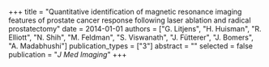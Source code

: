 +++
title = "Quantitative identification of magnetic resonance imaging features of prostate cancer response following laser ablation and radical prostatectomy"
date = 2014-01-01
authors = ["G. Litjens", "H. Huisman", "R. Elliott", "N. Shih", "M. Feldman", "S. Viswanath", "J. Fütterer", "J. Bomers", "A. Madabhushi"]
publication_types = ["3"]
abstract = ""
selected = false
publication = "*J Med Imaging*"
+++

